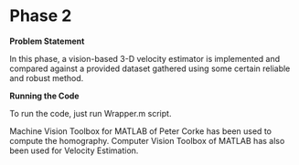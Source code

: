 # Phase 2

**Problem Statement**

In this phase, a vision-based 3-D velocity estimator is implemented and compared against a provided dataset gathered using some certain reliable and robust method.

**Running the Code**

To run the code, just run Wrapper.m script.

Machine Vision Toolbox for MATLAB of Peter Corke has been used to compute the homography. Computer Vision Toolbox of MATLAB has also been used for Velocity Estimation.

